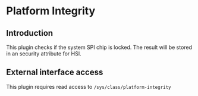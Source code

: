Platform Integrity
==================

Introduction
------------

This plugin checks if the system SPI chip is locked. The result will be stored
in an security attribute for HSI.

External interface access
-------------------------
This plugin requires read access to `/sys/class/platform-integrity`

